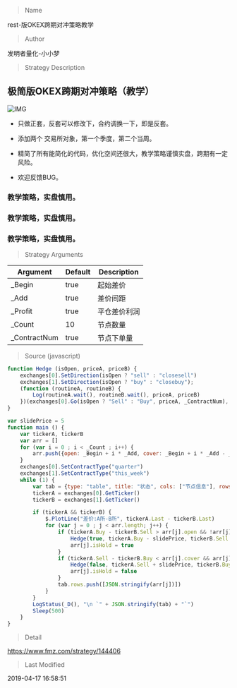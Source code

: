 
> Name

rest-版OKEX跨期对冲策略教学

> Author

发明者量化-小小梦

> Strategy Description

## 极简版OKEX跨期对冲策略（教学）
   
  ![IMG](https://www.fmz.com/upload/asset/16f1d9f01f17d547a55c.png)

  - 只做正套，反套可以修改下，合约调换一下，即是反套。

  - 添加两个 交易所对象，第一个季度，第二个当周。

  - 精简了所有能简化的代码，优化空间还很大，教学策略谨慎实盘，跨期有一定风险。

  - 欢迎反馈BUG。


  ### 教学策略，实盘慎用。
  ### 教学策略，实盘慎用。
  ### 教学策略，实盘慎用。

> Strategy Arguments



|Argument|Default|Description|
|----|----|----|
|_Begin|true|起始差价|
|_Add|true|差价间距|
|_Profit|true|平仓差价利润|
|_Count|10|节点数量|
|_ContractNum|true|节点下单量|


> Source (javascript)

``` javascript
function Hedge (isOpen, priceA, priceB) {
    exchanges[0].SetDirection(isOpen ? "sell" : "closesell")
    exchanges[1].SetDirection(isOpen ? "buy" : "closebuy");
    (function (routineA, routineB) {
        Log(routineA.wait(), routineB.wait(), priceA, priceB)
    })(exchanges[0].Go(isOpen ? "Sell" : "Buy", priceA, _ContractNum), exchanges[1].Go(isOpen ? "Buy" : "Sell", priceB, _ContractNum));
}

var slidePrice = 5
function main () {
    var tickerA, tickerB 
    var arr = []
    for (var i = 0 ; i < _Count ; i++) {
        arr.push({open: _Begin + i * _Add, cover: _Begin + i * _Add - _Profit, isHold: false})
    }
    exchanges[0].SetContractType("quarter")
    exchanges[1].SetContractType("this_week")
    while (1) {
        var tab = {type: "table", title: "状态", cols: ["节点信息"], rows: []}
        tickerA = exchanges[0].GetTicker()
        tickerB = exchanges[1].GetTicker()

        if (tickerA && tickerB) {
            $.PlotLine("差价:A所-B所", tickerA.Last - tickerB.Last)
            for (var j = 0 ; j < arr.length; j++) {
                if (tickerA.Buy - tickerB.Sell > arr[j].open && !arr[j].isHold) {
                    Hedge(true, tickerA.Buy - slidePrice, tickerB.Sell + slidePrice)
                    arr[j].isHold = true
                }
                if (tickerA.Sell - tickerB.Buy < arr[j].cover && arr[j].isHold) {
                    Hedge(false, tickerA.Sell + slidePrice, tickerB.Buy - slidePrice)
                    arr[j].isHold = false 
                }
                tab.rows.push([JSON.stringify(arr[j])])
            }
        }
        LogStatus(_D(), "\n `" + JSON.stringify(tab) + "`")
        Sleep(500)
    }
}
```

> Detail

https://www.fmz.com/strategy/144406

> Last Modified

2019-04-17 16:58:51
